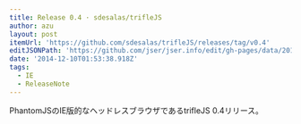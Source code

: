```yaml
---
title: Release 0.4 · sdesalas/trifleJS
author: azu
layout: post
itemUrl: 'https://github.com/sdesalas/trifleJS/releases/tag/v0.4'
editJSONPath: 'https://github.com/jser/jser.info/edit/gh-pages/data/2014/12/index.json'
date: '2014-12-10T01:53:38.918Z'
tags:
  - IE
  - ReleaseNote
---
```

PhantomJSのIE版的なヘッドレスブラウザであるtrifleJS 0.4リリース。

